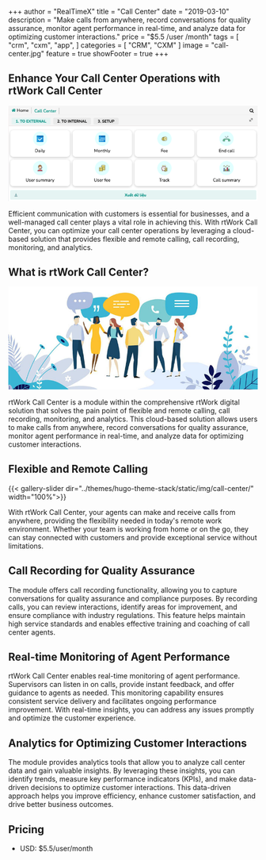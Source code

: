 +++
author = "RealTimeX"
title = "Call Center"
date = "2019-03-10"
description = "Make calls from anywhere, record conversations for quality assurance, monitor agent performance in real-time, and analyze data for optimizing customer interactions."
price = "$5.5 /user /month"
tags = [
    "crm",
    "cxm",
    "app",
]
categories = [
    "CRM",
    "CXM"
]
image = "call-center.jpg"
feature = true
showFooter = true
+++

## Enhance Your Call Center Operations with rtWork Call Center

![rtWork Call Center](call_center_to_external.png)

Efficient communication with customers is essential for businesses, and a well-managed call center plays a vital role in achieving this. With rtWork Call Center, you can optimize your call center operations by leveraging a cloud-based solution that provides flexible and remote calling, call recording, monitoring, and analytics.

## What is rtWork Call Center?

![rtWork Call Centers](call-center.jpg)

rtWork Call Center is a module within the comprehensive rtWork digital solution that solves the pain point of flexible and remote calling, call recording, monitoring, and analytics. This cloud-based solution allows users to make calls from anywhere, record conversations for quality assurance, monitor agent performance in real-time, and analyze data for optimizing customer interactions.

## Flexible and Remote Calling

{{< gallery-slider dir="../themes/hugo-theme-stack/static/img/call-center/" width="100%">}}

With rtWork Call Center, your agents can make and receive calls from anywhere, providing the flexibility needed in today's remote work environment. Whether your team is working from home or on the go, they can stay connected with customers and provide exceptional service without limitations.

## Call Recording for Quality Assurance

The module offers call recording functionality, allowing you to capture conversations for quality assurance and compliance purposes. By recording calls, you can review interactions, identify areas for improvement, and ensure compliance with industry regulations. This feature helps maintain high service standards and enables effective training and coaching of call center agents.

## Real-time Monitoring of Agent Performance

rtWork Call Center enables real-time monitoring of agent performance. Supervisors can listen in on calls, provide instant feedback, and offer guidance to agents as needed. This monitoring capability ensures consistent service delivery and facilitates ongoing performance improvement. With real-time insights, you can address any issues promptly and optimize the customer experience.

## Analytics for Optimizing Customer Interactions

The module provides analytics tools that allow you to analyze call center data and gain valuable insights. By leveraging these insights, you can identify trends, measure key performance indicators (KPIs), and make data-driven decisions to optimize customer interactions. This data-driven approach helps you improve efficiency, enhance customer satisfaction, and drive better business outcomes.

## Pricing

- USD: $5.5/user/month